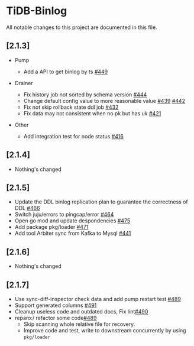# TiDB-Binlog
All notable changes to this project are documented in this file.

## [2.1.3]
+ Pump
	- Add a API to get binlog by ts [#449](https://github.com/pingcap/tidb-binlog/pull/449)

+ Drainer
	- Fix history job not sorted by schema version [#444](https://github.com/pingcap/tidb-binlog/pull/444)
	- Change default config value to more reasonable value [#439](https://github.com/pingcap/tidb-binlog/pull/439) [#442](https://github.com/pingcap/tidb-binlog/pull/442)
	- Fix not skip rollback state ddl job [#432](https://github.com/pingcap/tidb-binlog/pull/432)
	- Fix data may not consistent when no pk but has uk [#421](https://github.com/pingcap/tidb-binlog/pull/421)

+ Other
	- Add integration test for node status [#416](https://github.com/pingcap/tidb-binlog/pull/416)

## [2.1.4]
- Nothing's changed

## [2.1.5]
- Update the DDL binlog replication plan to guarantee the correctness of DDL [#466](https://github.com/pingcap/tidb-binlog/pull/466)
- Switch juju/errors to pingcap/error [#464](https://github.com/pingcap/tidb-binlog/pull/464)
- Open go mod and update despondencies [#475](https://github.com/pingcap/tidb-binlog/pull/475)
- Add package pkg/loader [#471](https://github.com/pingcap/tidb-binlog/pull/471)
- Add tool Arbiter sync from Kafka to Mysql [#441](https://github.com/pingcap/tidb-binlog/pull/441)

## [2.1.6]
- Nothing's changed

## [2.1.7]
- Use sync-diff-inspector check data and add pump restart test [#489](https://github.com/pingcap/tidb-binlog/pull/489)
- Support generated columns [#491](https://github.com/pingcap/tidb-binlog/pull/491)
- Cleanup useless code and outdated docs, Fix lint[#490](https://github.com/pingcap/tidb-binlog/pull/490)
- reparo:/ refactor some code[#489](https://github.com/pingcap/tidb-binlog/pull/498)
	- Skip scanning whole relative file for recovery.
	- Improve code and test, write to downstream concurrently by using `pkg/loader` 

